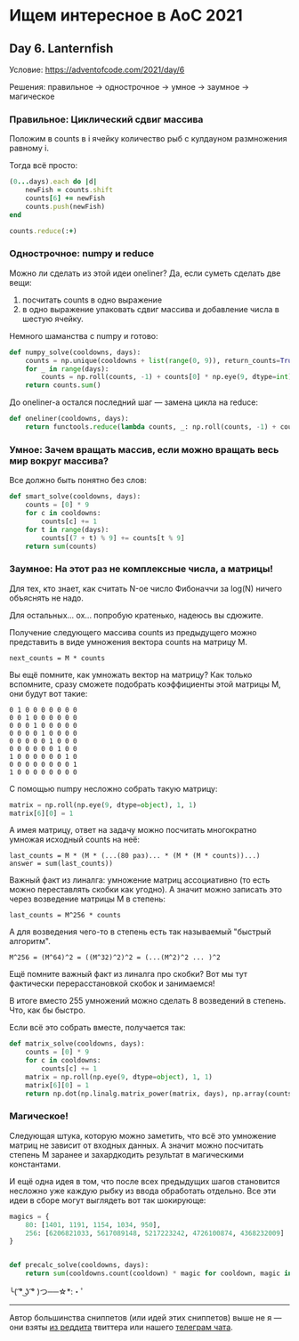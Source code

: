 # Ищем интересное в AoC 2021 

## Day 6. Lanternfish

Условие: https://adventofcode.com/2021/day/6

Решения: правильное → однострочное → умное → заумное → магическое

### Правильное: Циклический сдвиг массива

Положим в counts в i ячейку количество рыб с кулдауном размножения равному i.

Тогда всё просто: 

```ruby
(0...days).each do |d|
    newFish = counts.shift
    counts[6] += newFish
    counts.push(newFish)
end

counts.reduce(:+)
```

### Однострочное: numpy и reduce

Можно ли сделать из этой идеи oneliner? Да, если суметь сделать две вещи:
1. посчитать counts в одно выражение
2. в одно выражение упаковать сдвиг массива и добавление числа в шестую ячейку.

Немного шаманства с numpy и готово:

```python
def numpy_solve(cooldowns, days):
    counts = np.unique(cooldowns + list(range(0, 9)), return_counts=True)[1] - [1] * 9
    for _ in range(days):
        counts = np.roll(counts, -1) + counts[0] * np.eye(9, dtype=int)[6]
    return counts.sum()
```

До oneliner-а остался последний шаг — замена цикла на reduce:

```python
def oneliner(cooldowns, days):
    return functools.reduce(lambda counts, _: np.roll(counts, -1) + counts[0] * np.eye(9, dtype=int)[6], range(days), np.unique(cooldowns + list(range(0, 9)), return_counts=True)[1] - [1] * 9).sum()
```

### Умное: Зачем вращать массив, если можно вращать весь мир вокруг массива?

Все должно быть понятно без слов:

```python
def smart_solve(cooldowns, days):
    counts = [0] * 9
    for c in cooldowns:
        counts[c] += 1
    for t in range(days):
        counts[(7 + t) % 9] += counts[t % 9]
    return sum(counts)
```

### Заумное: На этот раз не комплексные числа, а матрицы!

Для тех, кто знает, как считать N-ое число Фибоначчи за log(N) ничего объяснять не надо.

Для остальных... ох... попробую кратенько, надеюсь вы сдюжите.

Получение следующего массива counts из предыдущего можно представить 
в виде умножения вектора counts на матрицу M.

```
next_counts = M * counts
```

Вы ещё помните, как умножать вектор на матрицу? 
Как только вспомните, сразу сможете подобрать коэффициенты этой матрицы M, 
они будут вот такие:

```
0 1 0 0 0 0 0 0 0
0 0 1 0 0 0 0 0 0
0 0 0 1 0 0 0 0 0
0 0 0 0 1 0 0 0 0
0 0 0 0 0 1 0 0 0 
0 0 0 0 0 0 1 0 0 
1 0 0 0 0 0 0 1 0 
0 0 0 0 0 0 0 0 1
1 0 0 0 0 0 0 0 0

```

С помощью numpy несложно собрать такую матрицу:

```python
matrix = np.roll(np.eye(9, dtype=object), 1, 1)
matrix[6][0] = 1
```

А имея матрицу, ответ на задачу можно посчитать многократно умножая исходный counts на неё: 

```
last_counts = M * (M * (...(80 раз)... * (M * (M * counts))...)
answer = sum(last_counts))
```

Важный факт из линалга: умножение матриц ассоциативно (то есть можно переставлять скобки как угодно). 
А значит можно записать это через возведение матрицы M в степень:

```
last_counts = M^256 * counts
```

А для возведения чего-то в степень есть так называемый "быстрый алгоритм".

```
M^256 = (M^64)^2 = ((M^32)^2)^2 = (...(M^2)^2 ... )^2
```
Ещё помните важный факт из линалга про скобки? Вот мы тут фактически перерасстановкой скобок и занимаемся!

В итоге вместо 255 умножений можно сделать 8 возведений в степень. Что, как бы быстро.

Если всё это собрать вместе, получается так:

```python
def matrix_solve(cooldowns, days):
    counts = [0] * 9
    for c in cooldowns:
        counts[c] += 1
    matrix = np.roll(np.eye(9, dtype=object), 1, 1)
    matrix[6][0] = 1
    return np.dot(np.linalg.matrix_power(matrix, days), np.array(counts)).sum()
```

### Магическое!

Следующая штука, которую можно заметить, что всё это умножение матриц не зависит от входных данных.
А значит можно посчитать степень М заранее и захардкодить результат в магическими константами.

И ещё одна идея в том, что после всех предыдущих шагов становится несложно уже каждую рыбку из ввода обработать отдельно.
Все эти идеи в сборе могут выглядеть вот так шокирующе:

```python
magics = {
    80: [1401, 1191, 1154, 1034, 950],
    256: [6206821033, 5617089148, 5217223242, 4726100874, 4368232009]
}


def precalc_solve(cooldowns, days):
    return sum(cooldowns.count(cooldown) * magic for cooldown, magic in enumerate(magics[days], 1))
```

╰( ͡° ͜ʖ ͡° )つ──☆*:・ﾟ


---

Автор большинства сниппетов (или идей этих сниппетов) выше не я — они взяты [из реддита](https://www.reddit.com/r/adventofcode/) твиттера или нашего [телеграм чата](https://t.me/konturAoC2021_chat).
